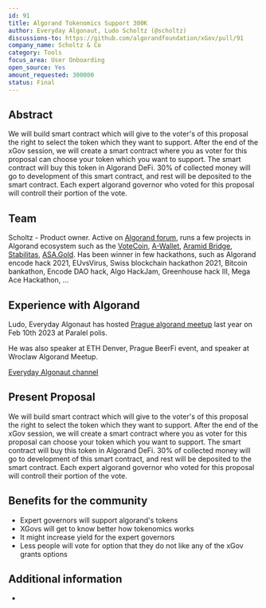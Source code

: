 ```yaml
---
id: 91
title: Algorand Tokenomics Support 300K
author: Everyday Algonaut, Ludo Scholtz (@scholtz)
discussions-to: https://github.com/algorandfoundation/xGov/pull/91
company_name: Scholtz & Co
category: Tools
focus_area: User Onboarding
open_source: Yes
amount_requested: 300000
status: Final
---
```


## Abstract
We will build smart contract which will give to the voter's of this proposal the right to select the token which they want to support. After the end of the xGov session, we will create a smart contract where you as voter for this proposal can choose your token which you want to support. The smart contract will buy this token in Algorand DeFi. 30% of collected money will go to development of this smart contract, and rest will be deposited to the smart contract. Each expert algorand governor who voted for this proposal  will controll their portion of the vote.

## Team
Scholtz - Product owner. Active on <a href="https://forum.algorand.org/u/scholtz/summary">Algorand forum</a>, runs a few projects in Algorand ecosystem such as the <a href="https://www.vote-coin.com">VoteCoin</a>, <a href="https://www.a-wallet.net">A-Wallet</a>, <a href="https://aramid.finance">Aramid Bridge</a>, <a href="https://stabilitas.finance">Stabilitas</a>, <a href="https://www.asa.gold">ASA.Gold</a>. Has been winner in few hackathons, such as Algorand encode hack 2021, EUvsVirus, Swiss blockchain hackathon 2021, Bitcoin bankathon, Encode DAO hack, Algo HackJam, Greenhouse hack III, Mega Ace Hackathon, ...

## Experience with Algorand
Ludo, Everyday Algonaut has hosted <a href="https://ipfs.algonode.xyz/ipfs/bafkreiaj4rlaca657ldkpmdrhncr5u37f4wlx26mynci4gztzy3ym3ecfq">Prague algorand meetup</a> last year on Feb 10th 2023 at Paralel polis. 

He was also speaker at ETH Denver, Prague BeerFi event, and speaker at Wroclaw Algorand Meetup.

<a href="https://youtube.com/@EverydayAlgonaut">Everyday Algonaut channel</a>

## Present Proposal
We will build smart contract which will give to the voter's of this proposal the right to select the token which they want to support. After the end of the xGov session, we will create a smart contract where you as voter for this proposal can choose your token which you want to support. The smart contract will buy this token in Algorand DeFi. 30% of collected money will go to development of this smart contract, and rest will be deposited to the smart contract. Each expert algorand governor who voted for this proposal  will controll their portion of the vote.

## Benefits for the community

- Expert governors will support algorand's tokens
- XGovs will get to know better how tokenomics works
- It might increase yield for the expert governors
- Less people will vote for option that they do not like any of the xGov grants options

## Additional information

-

